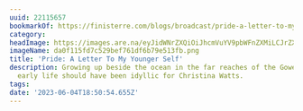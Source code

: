 ```yaml
---
uuid: 22115657
bookmarkOf: https://finisterre.com/blogs/broadcast/pride-a-letter-to-my-younger-self
category: 
headImage: https://images.are.na/eyJidWNrZXQiOiJhcmVuYV9pbWFnZXMiLCJrZXkiOiIyMjExNTY1Ny9vcmlnaW5hbF9kYTBmMTE1ZmQ3YzUyOWJlZjc2MWRmNmI3OWU1MTNmYi5wbmciLCJlZGl0cyI6eyJyZXNpemUiOnsid2lkdGgiOjEyMDAsImhlaWdodCI6MTIwMCwiZml0IjoiaW5zaWRlIiwid2l0aG91dEVubGFyZ2VtZW50Ijp0cnVlfSwid2VicCI6eyJxdWFsaXR5Ijo5MH0sImpwZWciOnsicXVhbGl0eSI6OTB9LCJyb3RhdGUiOm51bGx9fQ==?bc=0
imageName: da0f115fd7c529bef761df6b79e513fb.png
title: 'Pride: A Letter To My Younger Self'
description: Growing up beside the ocean in the far reaches of the Gower Peninsula,
  early life should have been idyllic for Christina Watts.
tags: 
date: '2023-06-04T18:50:54.655Z'
---
```


